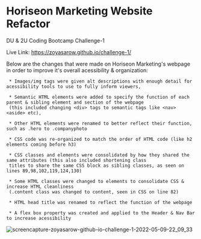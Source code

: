 # Horiseon Marketing Website Refactor 

DU &amp; 2U Coding Bootcamp Challenge-1 

Live Link: https://zoyasarow.github.io/challenge-1/

Below are the changes that were made on Horiseon Marketing's webpage in order to improve it's overall acessibility & organization:

     * Images/img tags were given alt descriptions with enough detail for acessibility tools to use to fully inform viewers,
     
     * Semantic HTML elements were added to specify the function of each parent & sibling element and section of the webpage 
     (this included changing <div> tags to semantic tags like <nav> <aside> etc),
     
     * Other HTML elements were renamed to better reflect their function, such as .hero to .companyphoto
     
     * CSS code was re-organized to match the order of HTML code (like h2 elements coming before h3)
     
     * CSS classes and elements were consolidated by how they shared the same attributes (this also included shortening class 
     titles to share the same CSS block as sibling classes, as seen on lines 89,98,102,119,124,130)
     
     * Some HTML classes were changed to elements to consolidate CSS & increase HTML cleanliness 
     (.content class was changed to content, seen in CSS on line 82)
     
     * HTML head title was renamed to reflect the function of the webpage 
     
     * A flex box property was created and applied to the Header & Nav Bar to increase acessibility 
     
![screencapture-zoyasarow-github-io-challenge-1-2022-05-09-22_09_33](https://user-images.githubusercontent.com/101853202/167540938-13dfa250-38ac-4970-af8f-c3066eb2ff31.png)

